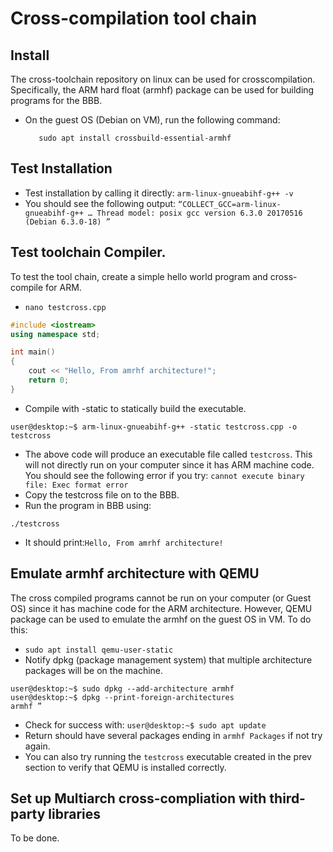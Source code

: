 # Cross-compilation tool chain

## Install

The cross-toolchain repository on linux can be used for crosscompilation. Specifically, the ARM hard float (armhf) package can be used for building programs for the BBB.

- On the guest OS (Debian on VM), run the following command:
  ```apt-cache search cross-build-essential
     sudo apt install crossbuild-essential-armhf
  ```

## Test Installation

- Test installation by calling it directly: `arm-linux-gnueabihf-g++ -v`
- You should see the following output: `“COLLECT_GCC=arm-linux-gnueabihf-g++ … Thread model: posix gcc version 6.3.0 20170516 (Debian 6.3.0-18) ”`

## Test toolchain Compiler.

To test the tool chain, create a simple hello world program and cross-compile for ARM.

- `nano testcross.cpp`

```cpp
#include <iostream>
using namespace std;

int main()
{
    cout << "Hello, From amrhf architecture!";
    return 0;
}
```

- Compile with -static to statically build the executable.

```linux
user@desktop:~$ arm-linux-gnueabihf-g++ -static testcross.cpp -o testcross
```

- The above code will produce an executable file called `testcross`. This will not directly run on your computer since it has ARM machine code. You should see the following error if you try: `cannot execute binary file: Exec format error`
- Copy the testcross file on to the BBB.
- Run the program in BBB using:

```linux
./testcross
```

- It should print:`Hello, From amrhf architecture!`

## Emulate armhf architecture with QEMU

The cross compiled programs cannot be run on your computer (or Guest OS) since it has machine code for the ARM architecture. However, QEMU package can be used to emulate the armhf on the guest OS in VM. To do this:

- `sudo apt install qemu-user-static`
- Notify dpkg (package management system) that multiple architecture packages will be on the machine.

```linux
user@desktop:~$ sudo dpkg --add-architecture armhf
user@desktop:~$ dpkg --print-foreign-architectures
armhf ”
```

- Check for success with: `user@desktop:~$ sudo apt update`
- Return should have several packages ending in `armhf Packages` if not try again.
- You can also try running the `testcross` executable created in the prev section to verify that QEMU is installed correctly.

## Set up Multiarch cross-compliation with third-party libraries

To be done.
